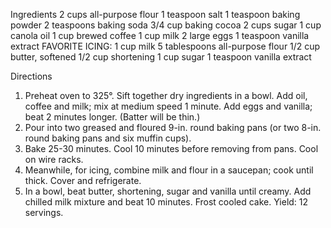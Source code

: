 Ingredients
2 cups all-purpose flour
1 teaspoon salt
1 teaspoon baking powder
2 teaspoons baking soda
3/4 cup baking cocoa
2 cups sugar
1 cup canola oil
1 cup brewed coffee
1 cup milk
2 large eggs
1 teaspoon vanilla extract
FAVORITE ICING:
1 cup milk
5 tablespoons all-purpose flour
1/2 cup butter, softened
1/2 cup shortening
1 cup sugar
1 teaspoon vanilla extract

Directions
1. Preheat oven to 325°. Sift together dry ingredients in a bowl. Add oil, coffee and milk; mix at medium speed 1 minute. Add eggs and vanilla; beat 2 minutes longer. (Batter will be thin.)
2. Pour into two greased and floured 9-in. round baking pans (or two 8-in. round baking pans and six muffin cups).
3. Bake 25-30 minutes. Cool 10 minutes before removing from pans. Cool on wire racks.
4. Meanwhile, for icing, combine milk and flour in a saucepan; cook until thick. Cover and refrigerate.
5. In a bowl, beat butter, shortening, sugar and vanilla until creamy. Add chilled milk mixture and beat 10 minutes. Frost cooled cake. Yield: 12 servings.
